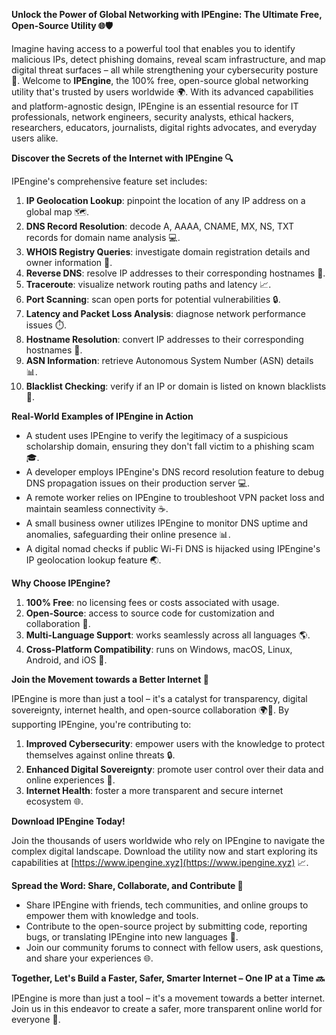 **Unlock the Power of Global Networking with IPEngine: The Ultimate Free, Open-Source Utility 🌐🛡️**

Imagine having access to a powerful tool that enables you to identify malicious IPs, detect phishing domains, reveal scam infrastructure, and map digital threat surfaces – all while strengthening your cybersecurity posture 🔐. Welcome to **IPEngine**, the 100% free, open-source global networking utility that's trusted by users worldwide 🌍. With its advanced capabilities and platform-agnostic design, IPEngine is an essential resource for IT professionals, network engineers, security analysts, ethical hackers, researchers, educators, journalists, digital rights advocates, and everyday users alike.

**Discover the Secrets of the Internet with IPEngine 🔍**

IPEngine's comprehensive feature set includes:

1. **IP Geolocation Lookup**: pinpoint the location of any IP address on a global map 🗺️.
2. **DNS Record Resolution**: decode A, AAAA, CNAME, MX, NS, TXT records for domain name analysis 💻.
3. **WHOIS Registry Queries**: investigate domain registration details and owner information 🔎.
4. **Reverse DNS**: resolve IP addresses to their corresponding hostnames 🔄.
5. **Traceroute**: visualize network routing paths and latency 📈.
6. **Port Scanning**: scan open ports for potential vulnerabilities 🔒.
7. **Latency and Packet Loss Analysis**: diagnose network performance issues ⏱️.
8. **Hostname Resolution**: convert IP addresses to their corresponding hostnames 🔄.
9. **ASN Information**: retrieve Autonomous System Number (ASN) details 📊.
10. **Blacklist Checking**: verify if an IP or domain is listed on known blacklists 🔴.

**Real-World Examples of IPEngine in Action**

* A student uses IPEngine to verify the legitimacy of a suspicious scholarship domain, ensuring they don't fall victim to a phishing scam 🎓.
* A developer employs IPEngine's DNS record resolution feature to debug DNS propagation issues on their production server 💻.
* A remote worker relies on IPEngine to troubleshoot VPN packet loss and maintain seamless connectivity ☕️.
* A small business owner utilizes IPEngine to monitor DNS uptime and anomalies, safeguarding their online presence 📊.
* A digital nomad checks if public Wi-Fi DNS is hijacked using IPEngine's IP geolocation lookup feature 🌏.

**Why Choose IPEngine?**

1. **100% Free**: no licensing fees or costs associated with usage.
2. **Open-Source**: access to source code for customization and collaboration 👥.
3. **Multi-Language Support**: works seamlessly across all languages 🌎.
4. **Cross-Platform Compatibility**: runs on Windows, macOS, Linux, Android, and iOS 📱.

**Join the Movement towards a Better Internet 🔐**

IPEngine is more than just a tool – it's a catalyst for transparency, digital sovereignty, internet health, and open-source collaboration 🌍🚀. By supporting IPEngine, you're contributing to:

1. **Improved Cybersecurity**: empower users with the knowledge to protect themselves against online threats 🔒.
2. **Enhanced Digital Sovereignty**: promote user control over their data and online experiences 🤝.
3. **Internet Health**: foster a more transparent and secure internet ecosystem 🌐.

**Download IPEngine Today!**

Join the thousands of users worldwide who rely on IPEngine to navigate the complex digital landscape. Download the utility now and start exploring its capabilities at [https://www.ipengine.xyz](https://www.ipengine.xyz) 📈.

**Spread the Word: Share, Collaborate, and Contribute 🔁**

* Share IPEngine with friends, tech communities, and online groups to empower them with knowledge and tools.
* Contribute to the open-source project by submitting code, reporting bugs, or translating IPEngine into new languages 🤝.
* Join our community forums to connect with fellow users, ask questions, and share your experiences 🌐.

**Together, Let's Build a Faster, Safer, Smarter Internet – One IP at a Time 🔜**

IPEngine is more than just a tool – it's a movement towards a better internet. Join us in this endeavor to create a safer, more transparent online world for everyone 🌈.
